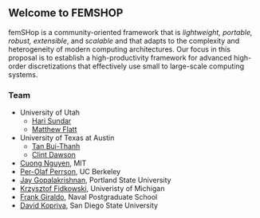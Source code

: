 ## Welcome to FEMSHOP

 femSHop is a community-oriented  framework  that  is *lightweight, portable, robust, extensible*, and *scalable* and that adapts to the complexity and heterogeneity of modern computing architectures. Our focus in this proposal is to establish a high-productivity framework for advanced high-order discretizations that effectively use small to large-scale computing systems. 

### Team

- University of Utah 
   - [Hari Sundar](http://www.cs.utah.edu/~hari/)
   - [Matthew Flatt](http://www.cs.utah.edu/~mflatt)
- University of Texas at Austin
   - [Tan Bui-Thanh](http://users.ices.utexas.edu/~tanbui/)
   - [Clint Dawson](https://www.ae.utexas.edu/faculty/faculty-directory/dawson)
- [Cuong Nguyen](http://www.mit.edu/~cuongng/Site/Home.html), MIT
- [Per-Olaf Perrson](http://persson.berkeley.edu/), UC Berkeley
- [Jay Gopalakrishnan](http://web.pdx.edu/~gjay/), Portland State University
- [Krzysztof Fidkowski](https://aero.engin.umich.edu/people/krzysztof-fidkowski/), Univeristy of Michigan
- [Frank Giraldo](https://frankgiraldo.wixsite.com/mysite), Naval Postgraduate School
- [David Kopriva](https://www.math.fsu.edu/~kopriva/), San Diego State University
